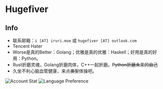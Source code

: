 # Hugefiver

## Info

- 联系邮箱：`i [AT] iruri.moe` 或 `hugefiver [AT] outlook.com`
- Tencent Hater
- Worse是真的Better：Golang；优雅是真的优雅：Haskell；好用是真的好用：Python。
- Rust折磨灵魂，Golang折磨肉体，C++一起折磨。~~Python折磨未来的自己~~
- 久坐不利心脑血管健康，来点~~类型~~体操吧。

![Account Stat](https://gh-stat-card.vercel.app/api?username=hugefiver&show=reviews,prs_merged,prs_merged_percentage,commits&count_private=true&show_icons=true&hide_title=true&theme=graywhite&cache_seconds=1800)
![Language Preference](https://gh-stat-card.vercel.app/api/top-langs/?username=hugefiver&count_private=true&layout=compact&langs_count=10&theme=graywhite&hide=css,html,cmake,makefile,shell,dockerfile)
